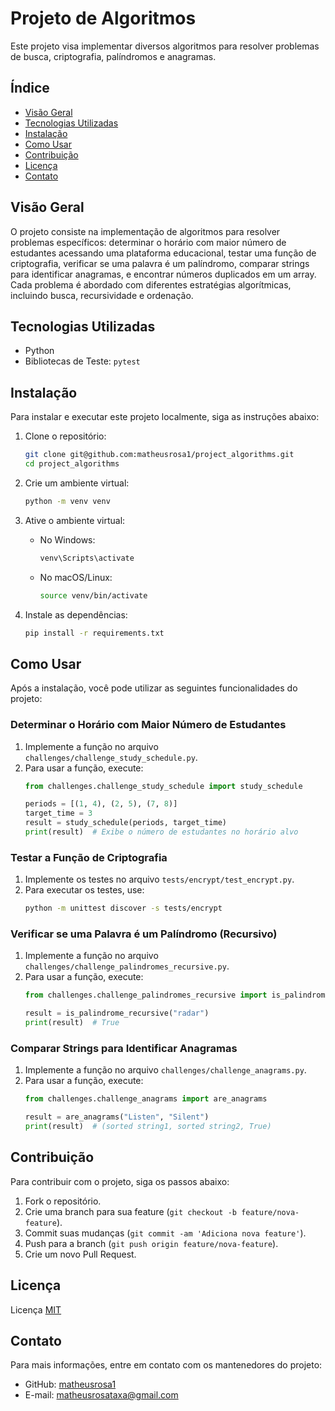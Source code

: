 # Projeto de Algoritmos

Este projeto visa implementar diversos algoritmos para resolver problemas de busca, criptografia, palíndromos e anagramas.

## Índice

- [Visão Geral](#visão-geral)
- [Tecnologias Utilizadas](#tecnologias-utilizadas)
- [Instalação](#instalação)
- [Como Usar](#como-usar)
- [Contribuição](#contribuição)
- [Licença](#licença)
- [Contato](#contato)

## Visão Geral

O projeto consiste na implementação de algoritmos para resolver problemas específicos: determinar o horário com maior número de estudantes acessando uma plataforma educacional, testar uma função de criptografia, verificar se uma palavra é um palíndromo, comparar strings para identificar anagramas, e encontrar números duplicados em um array. Cada problema é abordado com diferentes estratégias algorítmicas, incluindo busca, recursividade e ordenação.

## Tecnologias Utilizadas

- Python
- Bibliotecas de Teste: `pytest`

## Instalação

Para instalar e executar este projeto localmente, siga as instruções abaixo:

1. Clone o repositório:
    ```sh
    git clone git@github.com:matheusrosa1/project_algorithms.git
    cd project_algorithms
    ```

2. Crie um ambiente virtual:
    ```sh
    python -m venv venv
    ```

3. Ative o ambiente virtual:
    - No Windows:
        ```sh
        venv\Scripts\activate
        ```
    - No macOS/Linux:
        ```sh
        source venv/bin/activate
        ```

4. Instale as dependências:
    ```sh
    pip install -r requirements.txt
    ```

## Como Usar

Após a instalação, você pode utilizar as seguintes funcionalidades do projeto:

### Determinar o Horário com Maior Número de Estudantes

1. Implemente a função no arquivo `challenges/challenge_study_schedule.py`.
2. Para usar a função, execute:
    ```python
    from challenges.challenge_study_schedule import study_schedule

    periods = [(1, 4), (2, 5), (7, 8)]
    target_time = 3
    result = study_schedule(periods, target_time)
    print(result)  # Exibe o número de estudantes no horário alvo
    ```

### Testar a Função de Criptografia

1. Implemente os testes no arquivo `tests/encrypt/test_encrypt.py`.
2. Para executar os testes, use:
    ```sh
    python -m unittest discover -s tests/encrypt
    ```

### Verificar se uma Palavra é um Palíndromo (Recursivo)

1. Implemente a função no arquivo `challenges/challenge_palindromes_recursive.py`.
2. Para usar a função, execute:
    ```python
    from challenges.challenge_palindromes_recursive import is_palindrome_recursive

    result = is_palindrome_recursive("radar")
    print(result)  # True
    ```

### Comparar Strings para Identificar Anagramas

1. Implemente a função no arquivo `challenges/challenge_anagrams.py`.
2. Para usar a função, execute:
    ```python
    from challenges.challenge_anagrams import are_anagrams

    result = are_anagrams("Listen", "Silent")
    print(result)  # (sorted string1, sorted string2, True)
    ```

## Contribuição

Para contribuir com o projeto, siga os passos abaixo:

1. Fork o repositório.
2. Crie uma branch para sua feature (`git checkout -b feature/nova-feature`).
3. Commit suas mudanças (`git commit -am 'Adiciona nova feature'`).
4. Push para a branch (`git push origin feature/nova-feature`).
5. Crie um novo Pull Request.

## Licença

Licença [MIT](https://github.com/matheusrosa1/project_algorithms?tab=MIT-1-ov-file) 

## Contato

Para mais informações, entre em contato com os mantenedores do projeto:

- GitHub: [matheusrosa1](https://github.com/matheusrosa1/)
- E-mail: matheusrosataxa@gmail.com

